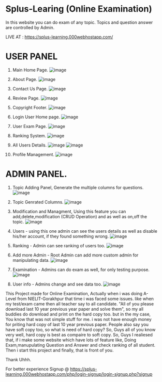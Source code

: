 # Splus-Learing (Online Examination) 
In this website you can do exam of any topic. Topics and question answer are controlled by Admin.

LIVE AT : https://splus-learning.000webhostapp.com/

# USER PANEL
1. Main Home Page.
![image](https://user-images.githubusercontent.com/57853305/125642874-1aa75178-5444-4965-98c0-4d1f8a204af7.png)

2. About Page.
![image](https://user-images.githubusercontent.com/57853305/125642967-d062238b-0fcb-4c05-98fd-c45410306b73.png)

3. Contact Us Page.
![image](https://user-images.githubusercontent.com/57853305/125643022-f7e87718-c6bc-45f3-b1d3-f95db170dca0.png)

4. Review Page.
![image](https://user-images.githubusercontent.com/57853305/125643105-09a53cce-5c6d-457b-b55b-33b7dc98d521.png)

5. Copyright Footer.
![image](https://user-images.githubusercontent.com/57853305/125642640-78a0921a-8e55-4990-aeeb-899991536e3c.png)

6. Login User Home page.
![image](https://user-images.githubusercontent.com/57853305/125642750-f738ed9e-2599-40b0-8b6e-cdb894317d1b.png)

7. User Exam Page.
![image](https://user-images.githubusercontent.com/57853305/125643770-7ad0b59b-558e-4a77-b275-2f8ee0a3d584.png)

8. Ranking System.
![image](https://user-images.githubusercontent.com/57853305/125643847-c51a7c7b-9cdb-43f2-a762-b112fa517795.png)

9. All Users Details.
![image](https://user-images.githubusercontent.com/57853305/125643916-41d49c21-58d1-4296-a331-ed741d79f2a5.png)
![image](https://user-images.githubusercontent.com/57853305/125643964-940ab77f-cbfc-4f4d-81d3-de8be686c8f3.png)

10. Profile Management.
![image](https://user-images.githubusercontent.com/57853305/125644134-86752d61-5170-430d-b7e7-44003a733da1.png)

# ADMIN PANEL.
1. Topic Adding Panel, Generate the multiple columns for questions.
![image](https://user-images.githubusercontent.com/57853305/125644963-b03f9c67-d96b-4ada-9eb2-4d8eabed6c96.png)

2. Topic Genrated Columns.
![image](https://user-images.githubusercontent.com/57853305/125645062-c3d4945a-2b70-428a-8835-23d16aefa12f.png)

3. Modification and Managment, Using this feature you can add,delete,modification (CRUD Operation) and as well as on,off the topic.
![image](https://user-images.githubusercontent.com/57853305/125645211-11965464-8513-4dbe-9823-a45fbdb87b93.png)

4. Users - using this one admin can see the users details as well as disable his/her account, if they found something wrong.
![image](https://user-images.githubusercontent.com/57853305/125645829-a73e4097-83b8-4fe6-a6ed-59e253f25619.png)

5. Ranking - Admin can see ranking of users too.
![image](https://user-images.githubusercontent.com/57853305/125645942-b40db0d3-956c-4483-830e-876a2e7e6fd3.png)

6. Add more Admin - Root Admin can add more custom admin for manipulating data.
![image](https://user-images.githubusercontent.com/57853305/125646105-003b2bf0-bdcb-4ce8-b3d2-b7a2b51f20d2.png)

7. Examination - Admins can do exam as well, for only testing purpose.
![image](https://user-images.githubusercontent.com/57853305/125646263-acc9a358-2648-4550-9568-59e09184b303.png)

8. User info - Admins change and see data too.
![image](https://user-images.githubusercontent.com/57853305/125646395-19dc3bb7-30c0-4739-9ddc-cd9ff213fca4.png)

This Project made for Online Examination, Actually when i was doing A-Level from NIELIT-Gorakhpur that time i was faced some issues. like when my test/exam came then all teacher say to all candidate. "All of you please download last 10 year previous year paper and solve them", so my all buddies do download and print on the hard copy too. but in the my case, You know that was not simple stuff for me. i was not have enough money for priting hard copy of last 10 year previous paper. People also say you have soft copy too, so what is need of hard copy? So, Guys all of you know very well, hard copy is best as compaire to soft copy. So, Guys I realiesed that, if i make some website which have lots of feature like, Doing Exam,manupulating Question and Answer and check ranking of all student. Then i start this project and finally, that is front of you.

Thank Uhhh.

For better experience Signup @ https://splus-learning.000webhostapp.com/php/login-signup/login-signup.php?signup




